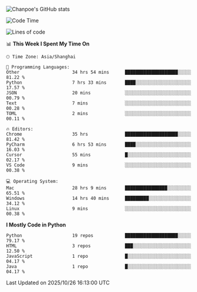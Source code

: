 ![Chanpoe's GitHub stats](https://github-readme-stats.vercel.app/api?username=Chanpoe&show_icons=true&count_private=true&theme=cobalt)

<!--START_SECTION:waka-->
![Code Time](http://img.shields.io/badge/Code%20Time-1%2C224%20hrs%2041%20mins-blue)

![Lines of code](https://img.shields.io/badge/From%20Hello%20World%20I%27ve%20Written-1.9%20million%20lines%20of%20code-blue)

📊 **This Week I Spent My Time On** 

```text
🕑︎ Time Zone: Asia/Shanghai

💬 Programming Languages: 
Other                    34 hrs 54 mins      ████████████████████░░░░░   81.22 % 
Python                   7 hrs 33 mins       ████░░░░░░░░░░░░░░░░░░░░░   17.57 % 
JSON                     20 mins             ░░░░░░░░░░░░░░░░░░░░░░░░░   00.79 % 
Text                     7 mins              ░░░░░░░░░░░░░░░░░░░░░░░░░   00.28 % 
TOML                     2 mins              ░░░░░░░░░░░░░░░░░░░░░░░░░   00.11 % 

🔥 Editors: 
Chrome                   35 hrs              ████████████████████░░░░░   81.42 % 
PyCharm                  6 hrs 53 mins       ████░░░░░░░░░░░░░░░░░░░░░   16.03 % 
Cursor                   55 mins             █░░░░░░░░░░░░░░░░░░░░░░░░   02.17 % 
VS Code                  9 mins              ░░░░░░░░░░░░░░░░░░░░░░░░░   00.38 % 

💻 Operating System: 
Mac                      28 hrs 9 mins       ████████████████░░░░░░░░░   65.51 % 
Windows                  14 hrs 40 mins      █████████░░░░░░░░░░░░░░░░   34.12 % 
Linux                    9 mins              ░░░░░░░░░░░░░░░░░░░░░░░░░   00.38 % 
```

**I Mostly Code in Python** 

```text
Python                   19 repos            ████████████████████░░░░░   79.17 % 
HTML                     3 repos             ███░░░░░░░░░░░░░░░░░░░░░░   12.50 % 
JavaScript               1 repo              █░░░░░░░░░░░░░░░░░░░░░░░░   04.17 % 
Java                     1 repo              █░░░░░░░░░░░░░░░░░░░░░░░░   04.17 % 
```




 Last Updated on 2025/10/26 16:13:00 UTC
<!--END_SECTION:waka-->

